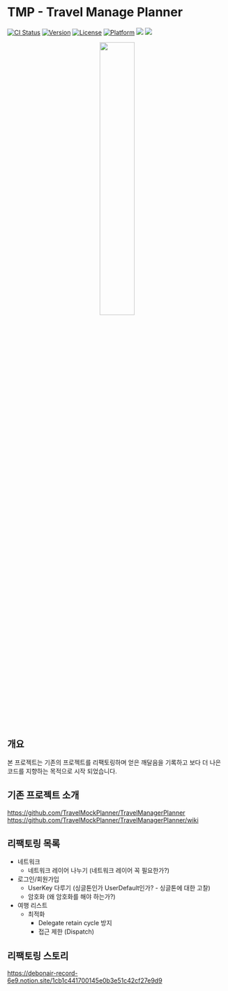# TMP - Travel Manage Planner

[![CI Status](https://img.shields.io/travis/ScutiUY/UYRadioButton.svg?style=flat)](https://travis-ci.org/ScutiUY/UYRadioButton) [![Version](https://img.shields.io/cocoapods/v/UYRadioButton.svg?style=flat)](https://cocoapods.org/pods/UYRadioButton) [![License](https://img.shields.io/cocoapods/l/UYRadioButton.svg?style=flat)](https://cocoapods.org/pods/UYRadioButton) [![Platform](https://img.shields.io/cocoapods/p/UYRadioButton.svg?style=flat)](https://cocoapods.org/pods/UYRadioButton) <img src="https://img.shields.io/badge/version-1.0.1-blue.svg?{ style(optional)"> <img src="https://img.shields.io/badge/Swift-F05138?style=flat&logo=Swift&logoColor=white"/></a> 
<div align="center">
<img src = "https://user-images.githubusercontent.com/59588256/154836068-bd7efce0-bed9-4d7d-a76e-0b2e64ca0e27.png" width="40%" height="40%">
</div>


## 개요
본 프로젝트는 기존의 프로젝트를 리팩토링하며 얻은 깨달음을 기록하고 보다 더 나은 코드를 지향하는 목적으로 시작 되었습니다.

## 기존 프로젝트 소개
https://github.com/TravelMockPlanner/TravelManagerPlanner
https://github.com/TravelMockPlanner/TravelManagerPlanner/wiki

## 리팩토링 목록
- 네트워크
    - 네트워크 레이어 나누기 (네트워크 레이어 꼭 필요한가?)
- 로그인/회원가입
    - UserKey 다루기 (싱글톤인가 UserDefault인가? - 싱글톤에 대한 고찰)
    - 암호화 (왜 암호화를 해야 하는가?)
- 여행 리스트
    - 최적화
        - Delegate retain cycle 방지
        - 접근 제한 (Dispatch)

## 리팩토링 스토리
https://debonair-record-6e9.notion.site/1cb1c441700145e0b3e51c42cf27e9d9

